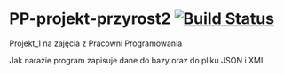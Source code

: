 # PP-projekt-przyrost2 [![Build Status](https://travis-ci.org/pifls/PP-projekt-przyrost2.svg?branch=master)](https://travis-ci.org/pifls/PP-projekt-przyrost2)
Projekt_1 na zajęcia z Pracowni Programowania


Jak narazie program zapisuje dane do bazy oraz do pliku JSON  i XML
